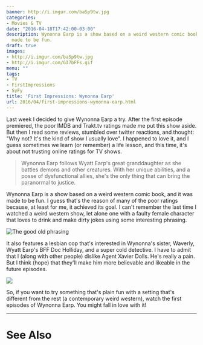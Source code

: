 ```yaml
---
banner: http://i.imgur.com/baSp9tw.jpg
categories:
- Movies & TV
date: "2016-04-18T17:42:00-03:00"
description: Wynonna Earp is a show based on a weird western comic book, and it was
  made to be fun.
draft: true
images:
- http://i.imgur.com/baSp9tw.jpg
- http://i.imgur.com/GI7bFFs.gif
menu: ""
tags:
- TV
- FirstImpressions
- SyFy
title: 'First Impressions: Wynonna Earp'
url: 2016/04/first-impressions-wynonna-earp.html
---
```


Last week I decided to give Wynonna Earp a try. After the first episode premiered, the poor IMDB and Trakt.tv ratings 
made me put this show aside. But then I read some reviews, stumbled over twitter reactions, and thought: 
"Why not? It's the kind of show I usually love". I happened to love it, and I guess sometimes we learn (or remember) 
a life lesson, and this time, it's about not trusting online ratings for TV shows.

<!--more-->

> Wynonna Earp follows Wyatt Earp's great granddaughter as she battles demons and other creatures. 
With her unique abilities, and a posse of dysfunctional allies, she's the only thing that can bring the paranormal to justice.

Wynonna Earp is a show based on a weird western comic book, and it was made to be fun. 
I guess that's the reason of many of the poor ratings because, at least for me, it achieved its goal. 
I can't remember the last time I watched a weird western show, 
let alone one with a faulty female character that loves to drink and make dirty jokes using some interesting phrasing.

![The good old phrasing](http://i.imgur.com/Myt4Z8O.gif)

It also features a lesbian cop that's interested in Wynonna's sister, Waverly, Wyatt Earp's BFF Doc Holliday, 
and a super cold detective. I have to admit that I (along with other people) dislike Agent Xavier Dolls. 
He's really a pain. But I think (hope) that they'll make him more believable and likeable in the future episodes.

<img src="http://i.imgur.com/GI7bFFs.gif" class="img-medium">

So, if you want to try something that's plain fun with a setting that's different from the rest 
(a contemporary weird western), watch the first episodes of Wynonna Earp. You might fall in love with it!

***

# See Also

<a href="http://www.generalfalcon.com/2016/07/wynonna-earp-season-1-review.html" data-iframely-url="//cdn.iframe.ly/2hl0PW" data-template="inline"></a><script async src="//cdn.iframe.ly/embed.js" charset="utf-8"></script>
